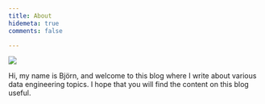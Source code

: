 ```yaml
---
title: About
hidemeta: true
comments: false

---
```

![](/uploads/avatar.jpg)

Hi, my name is Björn, and welcome to this blog where I write about various data engineering topics. I hope that you will find the content on this blog useful.